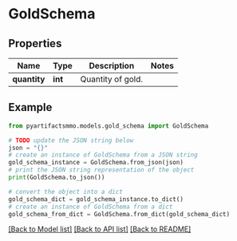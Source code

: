 # GoldSchema


## Properties

Name | Type | Description | Notes
------------ | ------------- | ------------- | -------------
**quantity** | **int** | Quantity of gold. | 

## Example

```python
from pyartifactsmmo.models.gold_schema import GoldSchema

# TODO update the JSON string below
json = "{}"
# create an instance of GoldSchema from a JSON string
gold_schema_instance = GoldSchema.from_json(json)
# print the JSON string representation of the object
print(GoldSchema.to_json())

# convert the object into a dict
gold_schema_dict = gold_schema_instance.to_dict()
# create an instance of GoldSchema from a dict
gold_schema_from_dict = GoldSchema.from_dict(gold_schema_dict)
```
[[Back to Model list]](../README.md#documentation-for-models) [[Back to API list]](../README.md#documentation-for-api-endpoints) [[Back to README]](../README.md)


